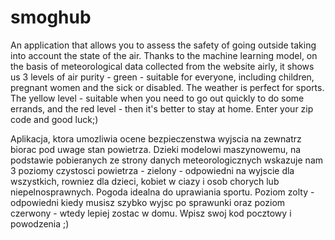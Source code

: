 # smoghub
An application that allows you to assess the safety of going outside taking into account the state of the air.
Thanks to the machine learning model, on the basis of meteorological data collected from the website airly, it shows us 3 levels of air purity - green - suitable for everyone, including children, pregnant women and the sick or disabled. The weather is perfect for sports.
The yellow level - suitable when you need to go out quickly to do some errands, and the red level - then it's better to stay at home.
Enter your zip code and good luck;)

Aplikacja, ktora umozliwia ocene bezpieczenstwa wyjscia na zewnatrz biorac pod uwage stan powietrza.
Dzieki modelowi maszynowemu, na podstawie pobieranych ze strony danych meteorologicznych wskazuje nam 3 poziomy czystosci powietrza - zielony - odpowiedni na wyjscie dla wszystkich, rowniez dla dzieci, kobiet w ciazy i osob chorych lub niepelnosprawnych. Pogoda idealna do uprawiania sportu.
Poziom zolty - odpowiedni kiedy musisz szybko wyjsc po sprawunki oraz poziom czerwony - wtedy lepiej zostac w domu.
Wpisz swoj kod pocztowy i powodzenia ;)


